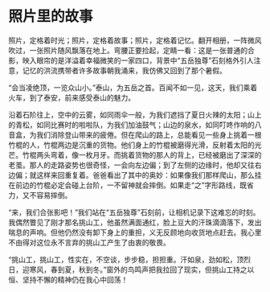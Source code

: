 # 照片里的故事

照片，定格着时光；照片，定格着故事；照片，定格着记忆。翻开相册，一阵微风吹过，一张照片随风飘落在地上。弯腰正要捡起，定睛一看：这是一张普通的合影，映入眼帘的是洋溢着幸福微笑的一家四口，背景中“五岳独尊”石刻格外引人注意，记忆的洪流携带者许多故事朝我涌来，我仿佛又回到了那个暑假。

“会当凌绝顶，一览众山小。”泰山，为五岳之首。百闻不如一见，这天，我们乘着火车，到了泰安，前来感受泰山的魅力。

沿着石阶往上，空中的云雾，如同雨伞一般，为我们遮挡了夏日火辣的太阳；山上的青松，如同比赛时的啦啦队，为我们加油鼓气；山边的泉水，如同叮咚作响的八音盒，为我们消除登山带来的疲倦。但在爬山的路上，总能看见一些身上挑着一根竹棍的人，竹棍两边是沉重的货物。他们身上的竹棍被磨得光滑，反射着太阳的光芒。竹棍两头弯着，像一枚月牙。而挑着货物的那人的背上，已经被磨出了深深的老茧。那人的走路姿势也很奇怪，一会向左边偏；到了左侧的边缘时，他却又往右边偏；就这样来回重复着。爸爸看出了其中的奥妙：如果像我们那样爬山，那么挂在前边的竹棍必定会碰上台阶，一不留神就会摔倒。如果走“之”字形路线，既省力，又不容易摔倒。

“来，我们合张影吧！”我们站在“五岳独尊”石刻前，让相机记录下这难忘的时刻。我偶然瞥见了刚才那名挑山工，他虽然满面通红，脸上豆大的汗珠滴滴落下，发出喘息的声响。但他仍然没有卸下身上的重担，义无反顾地向收货地点赶去。我心里不由得对这位永不言弃的挑山工产生了由衷的敬畏。

“挑山工，挑山工，性实在，不空谈，步步稳，担担重。汗如泉，劲如松，顶烈日，迎寒风，春到夏，秋到冬。”窗外的鸟鸣声把我拉回了现实，但挑山工持之以恒、坚持不懈的精神仍在我心中回荡！
